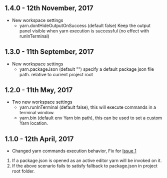 ## 1.4.0 - 12th November, 2017

* New workspace settings
  * yarn.dontHideOutputOnSuccess (default false) Keep the output panel visible when yarn execution is successful (no effect with runInTerminal)

## 1.3.0 - 11th September, 2017

* New workspace settings
  * yarn.packageJson (default "") specify a default package json file path. relative to current project root

## 1.2.0 - 11th May, 2017

* Two new workspace settings
  * yarn.runInTerminal (default false), this will execute commands in a terminal window.
  * yarn.bin (default env Yarn bin path), this can be used to set a custom Yarn location.

## 1.1.0 - 12th April, 2017

* Changed yarn commands execution behavior,
Fix for [Issue 1](https://github.com/gamunu/vscode-yarn/issues/1)

01. If a package.json is opened as an active editor yarn will be invoked on it.
02. If the above scenario fails to satisfy fallback to package.json in project root folder.